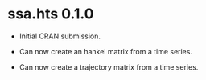 # ssa.hts 0.1.0

* Initial CRAN submission.

* Can now create an hankel matrix from a time series.
* Can now create a trajectory matrix from a time series.



